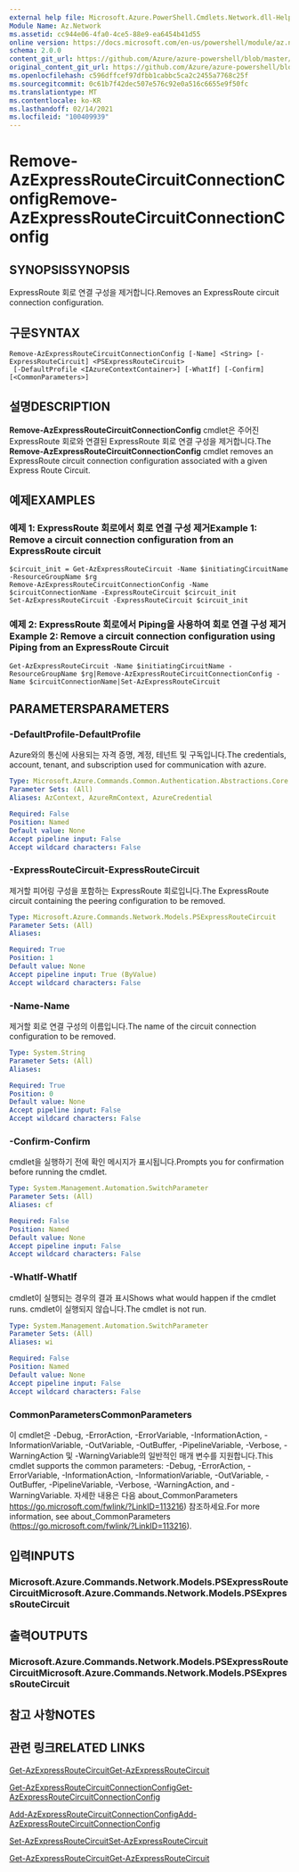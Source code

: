 ```yaml
---
external help file: Microsoft.Azure.PowerShell.Cmdlets.Network.dll-Help.xml
Module Name: Az.Network
ms.assetid: cc944e06-4fa0-4ce5-88e9-ea6454b41d55
online version: https://docs.microsoft.com/en-us/powershell/module/az.network/remove-azexpressroutecircuitconnectionconfig
schema: 2.0.0
content_git_url: https://github.com/Azure/azure-powershell/blob/master/src/Network/Network/help/Remove-AzExpressRouteCircuitConnectionConfig.md
original_content_git_url: https://github.com/Azure/azure-powershell/blob/master/src/Network/Network/help/Remove-AzExpressRouteCircuitConnectionConfig.md
ms.openlocfilehash: c596dffcef97dfbb1cabbc5ca2c2455a7768c25f
ms.sourcegitcommit: 0c61b7f42dec507e576c92e0a516c6655e9f50fc
ms.translationtype: MT
ms.contentlocale: ko-KR
ms.lasthandoff: 02/14/2021
ms.locfileid: "100409939"
---
```

# <span data-ttu-id="5f6df-101">Remove-AzExpressRouteCircuitConnectionConfig</span><span class="sxs-lookup"><span data-stu-id="5f6df-101">Remove-AzExpressRouteCircuitConnectionConfig</span></span>

## <span data-ttu-id="5f6df-102">SYNOPSIS</span><span class="sxs-lookup"><span data-stu-id="5f6df-102">SYNOPSIS</span></span>
<span data-ttu-id="5f6df-103">ExpressRoute 회로 연결 구성을 제거합니다.</span><span class="sxs-lookup"><span data-stu-id="5f6df-103">Removes an ExpressRoute circuit connection configuration.</span></span>

## <span data-ttu-id="5f6df-104">구문</span><span class="sxs-lookup"><span data-stu-id="5f6df-104">SYNTAX</span></span>

```
Remove-AzExpressRouteCircuitConnectionConfig [-Name] <String> [-ExpressRouteCircuit] <PSExpressRouteCircuit>
 [-DefaultProfile <IAzureContextContainer>] [-WhatIf] [-Confirm] [<CommonParameters>]
```

## <span data-ttu-id="5f6df-105">설명</span><span class="sxs-lookup"><span data-stu-id="5f6df-105">DESCRIPTION</span></span>
<span data-ttu-id="5f6df-106">**Remove-AzExpressRouteCircuitConnectionConfig** cmdlet은 주어진 ExpressRoute 회로와 연결된 ExpressRoute 회로 연결 구성을 제거합니다.</span><span class="sxs-lookup"><span data-stu-id="5f6df-106">The **Remove-AzExpressRouteCircuitConnectionConfig** cmdlet removes an ExpressRoute circuit connection configuration associated with a given Express Route Circuit.</span></span>

## <span data-ttu-id="5f6df-107">예제</span><span class="sxs-lookup"><span data-stu-id="5f6df-107">EXAMPLES</span></span>

### <span data-ttu-id="5f6df-108">예제 1: ExpressRoute 회로에서 회로 연결 구성 제거</span><span class="sxs-lookup"><span data-stu-id="5f6df-108">Example 1: Remove a circuit connection configuration from an ExpressRoute circuit</span></span>
```
$circuit_init = Get-AzExpressRouteCircuit -Name $initiatingCircuitName -ResourceGroupName $rg
Remove-AzExpressRouteCircuitConnectionConfig -Name $circuitConnectionName -ExpressRouteCircuit $circuit_init
Set-AzExpressRouteCircuit -ExpressRouteCircuit $circuit_init
```

### <span data-ttu-id="5f6df-109">예제 2: ExpressRoute 회로에서 Piping을 사용하여 회로 연결 구성 제거</span><span class="sxs-lookup"><span data-stu-id="5f6df-109">Example 2: Remove a circuit connection configuration using Piping from an ExpressRoute Circuit</span></span>
```
Get-AzExpressRouteCircuit -Name $initiatingCircuitName -ResourceGroupName $rg|Remove-AzExpressRouteCircuitConnectionConfig -Name $circuitConnectionName|Set-AzExpressRouteCircuit
```

## <span data-ttu-id="5f6df-110">PARAMETERS</span><span class="sxs-lookup"><span data-stu-id="5f6df-110">PARAMETERS</span></span>

### <span data-ttu-id="5f6df-111">-DefaultProfile</span><span class="sxs-lookup"><span data-stu-id="5f6df-111">-DefaultProfile</span></span>
<span data-ttu-id="5f6df-112">Azure와의 통신에 사용되는 자격 증명, 계정, 테넌트 및 구독입니다.</span><span class="sxs-lookup"><span data-stu-id="5f6df-112">The credentials, account, tenant, and subscription used for communication with azure.</span></span>

```yaml
Type: Microsoft.Azure.Commands.Common.Authentication.Abstractions.Core.IAzureContextContainer
Parameter Sets: (All)
Aliases: AzContext, AzureRmContext, AzureCredential

Required: False
Position: Named
Default value: None
Accept pipeline input: False
Accept wildcard characters: False
```

### <span data-ttu-id="5f6df-113">-ExpressRouteCircuit</span><span class="sxs-lookup"><span data-stu-id="5f6df-113">-ExpressRouteCircuit</span></span>
<span data-ttu-id="5f6df-114">제거할 피어링 구성을 포함하는 ExpressRoute 회로입니다.</span><span class="sxs-lookup"><span data-stu-id="5f6df-114">The ExpressRoute circuit containing the peering configuration to be removed.</span></span>

```yaml
Type: Microsoft.Azure.Commands.Network.Models.PSExpressRouteCircuit
Parameter Sets: (All)
Aliases:

Required: True
Position: 1
Default value: None
Accept pipeline input: True (ByValue)
Accept wildcard characters: False
```

### <span data-ttu-id="5f6df-115">-Name</span><span class="sxs-lookup"><span data-stu-id="5f6df-115">-Name</span></span>
<span data-ttu-id="5f6df-116">제거할 회로 연결 구성의 이름입니다.</span><span class="sxs-lookup"><span data-stu-id="5f6df-116">The name of the circuit connection configuration to be removed.</span></span>

```yaml
Type: System.String
Parameter Sets: (All)
Aliases:

Required: True
Position: 0
Default value: None
Accept pipeline input: False
Accept wildcard characters: False
```

### <span data-ttu-id="5f6df-117">-Confirm</span><span class="sxs-lookup"><span data-stu-id="5f6df-117">-Confirm</span></span>
<span data-ttu-id="5f6df-118">cmdlet을 실행하기 전에 확인 메시지가 표시됩니다.</span><span class="sxs-lookup"><span data-stu-id="5f6df-118">Prompts you for confirmation before running the cmdlet.</span></span>

```yaml
Type: System.Management.Automation.SwitchParameter
Parameter Sets: (All)
Aliases: cf

Required: False
Position: Named
Default value: None
Accept pipeline input: False
Accept wildcard characters: False
```

### <span data-ttu-id="5f6df-119">-WhatIf</span><span class="sxs-lookup"><span data-stu-id="5f6df-119">-WhatIf</span></span>
<span data-ttu-id="5f6df-120">cmdlet이 실행되는 경우의 결과 표시</span><span class="sxs-lookup"><span data-stu-id="5f6df-120">Shows what would happen if the cmdlet runs.</span></span> <span data-ttu-id="5f6df-121">cmdlet이 실행되지 않습니다.</span><span class="sxs-lookup"><span data-stu-id="5f6df-121">The cmdlet is not run.</span></span>

```yaml
Type: System.Management.Automation.SwitchParameter
Parameter Sets: (All)
Aliases: wi

Required: False
Position: Named
Default value: None
Accept pipeline input: False
Accept wildcard characters: False
```

### <span data-ttu-id="5f6df-122">CommonParameters</span><span class="sxs-lookup"><span data-stu-id="5f6df-122">CommonParameters</span></span>
<span data-ttu-id="5f6df-123">이 cmdlet은 -Debug, -ErrorAction, -ErrorVariable, -InformationAction, -InformationVariable, -OutVariable, -OutBuffer, -PipelineVariable, -Verbose, -WarningAction 및 -WarningVariable의 일반적인 매개 변수를 지원합니다.</span><span class="sxs-lookup"><span data-stu-id="5f6df-123">This cmdlet supports the common parameters: -Debug, -ErrorAction, -ErrorVariable, -InformationAction, -InformationVariable, -OutVariable, -OutBuffer, -PipelineVariable, -Verbose, -WarningAction, and -WarningVariable.</span></span> <span data-ttu-id="5f6df-124">자세한 내용은 다음 about_CommonParameters https://go.microsoft.com/fwlink/?LinkID=113216) 참조하세요.</span><span class="sxs-lookup"><span data-stu-id="5f6df-124">For more information, see about_CommonParameters (https://go.microsoft.com/fwlink/?LinkID=113216).</span></span>

## <span data-ttu-id="5f6df-125">입력</span><span class="sxs-lookup"><span data-stu-id="5f6df-125">INPUTS</span></span>

### <span data-ttu-id="5f6df-126">Microsoft.Azure.Commands.Network.Models.PSExpressRouteCircuit</span><span class="sxs-lookup"><span data-stu-id="5f6df-126">Microsoft.Azure.Commands.Network.Models.PSExpressRouteCircuit</span></span>

## <span data-ttu-id="5f6df-127">출력</span><span class="sxs-lookup"><span data-stu-id="5f6df-127">OUTPUTS</span></span>

### <span data-ttu-id="5f6df-128">Microsoft.Azure.Commands.Network.Models.PSExpressRouteCircuit</span><span class="sxs-lookup"><span data-stu-id="5f6df-128">Microsoft.Azure.Commands.Network.Models.PSExpressRouteCircuit</span></span>

## <span data-ttu-id="5f6df-129">참고 사항</span><span class="sxs-lookup"><span data-stu-id="5f6df-129">NOTES</span></span>

## <span data-ttu-id="5f6df-130">관련 링크</span><span class="sxs-lookup"><span data-stu-id="5f6df-130">RELATED LINKS</span></span>

[<span data-ttu-id="5f6df-131">Get-AzExpressRouteCircuit</span><span class="sxs-lookup"><span data-stu-id="5f6df-131">Get-AzExpressRouteCircuit</span></span>](Get-AzExpressRouteCircuit.md)

[<span data-ttu-id="5f6df-132">Get-AzExpressRouteCircuitConnectionConfig</span><span class="sxs-lookup"><span data-stu-id="5f6df-132">Get-AzExpressRouteCircuitConnectionConfig</span></span>](Get-AzExpressRouteCircuitConnectionConfig.md)

[<span data-ttu-id="5f6df-133">Add-AzExpressRouteCircuitConnectionConfig</span><span class="sxs-lookup"><span data-stu-id="5f6df-133">Add-AzExpressRouteCircuitConnectionConfig</span></span>](Add-AzExpressRouteCircuitConnectionConfig.md)





[<span data-ttu-id="5f6df-134">Set-AzExpressRouteCircuit</span><span class="sxs-lookup"><span data-stu-id="5f6df-134">Set-AzExpressRouteCircuit</span></span>](Set-AzExpressRouteCircuit.md)

[<span data-ttu-id="5f6df-135">Get-AzExpressRouteCircuit</span><span class="sxs-lookup"><span data-stu-id="5f6df-135">Get-AzExpressRouteCircuit</span></span>](Get-AzExpressRouteCircuit.md)
